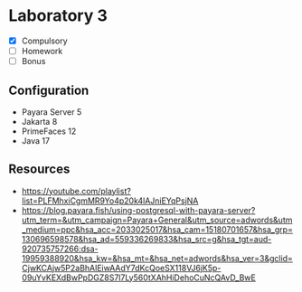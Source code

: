 # Laboratory 3

* [x] Compulsory
* [ ] Homework
* [ ] Bonus

## Configuration
* Payara Server 5
* Jakarta 8 
* PrimeFaces 12
* Java 17

## Resources
* https://youtube.com/playlist?list=PLFMhxiCgmMR9Yo4p20k4lAJniEYqPsjNA
* https://blog.payara.fish/using-postgresql-with-payara-server?utm_term=&utm_campaign=Payara+General&utm_source=adwords&utm_medium=ppc&hsa_acc=2033025017&hsa_cam=15180701657&hsa_grp=130696598578&hsa_ad=559336269833&hsa_src=g&hsa_tgt=aud-920735757266:dsa-19959388920&hsa_kw=&hsa_mt=&hsa_net=adwords&hsa_ver=3&gclid=CjwKCAjw5P2aBhAlEiwAAdY7dKcQoeSX118VJ6jK5p-09uYvKEXdBwPpDGZ8S7l7Ly560tXAhHiDehoCuNcQAvD_BwE